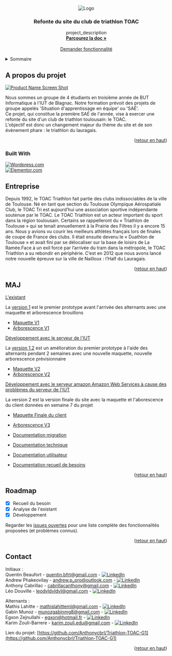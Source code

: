 <a name="readme-top"></a>

<!-- PROJECT LOGO -->
<br />
<div align="center">
    <img src="https://toac-triathlon.com/wp-content/uploads/2019/02/2019_Logo_Low_Size.png" alt="Logo">

<h3 align="center">Refonte du site du club de triathlon TOAC</h3>

  <p align="center">
    project_description
    <br />
    <a href="https://github.com/Anthonycbrl/Triathlon-TOAC-G1/tree/main/doc"><strong>Parcourez la doc »</strong></a>
    <br />
    <br />
    <a href="https://github.com/Anthonycbrl/Triathlon-TOAC-G1/issues">Demander fonctionnalité</a>
  </p>
</div>



<!-- Sommaire -->
<details>
  <summary>Sommaire</summary>
  <ol>
    <li>
      <a href="#a-propos-du-projet">A propos du projet</a>
         <ul>
        <li><a href="#built-with">Built With</a></li>
      </ul>
    </li>
    <li>  
        <a href="#entreprise">Entreprise</a> 
    </li>
    <li>
      <a href="#maj">MAJ</a>
    </li>
    <li><a href="#roadmap">Roadmap</a></li>
    <li><a href="#contact">Contact</a></li>
  </ol>
</details>



<!-- ABOUT THE PROJECT -->
## A propos du projet

[![Product Name Screen Shot][product-screenshot]](https://example.com)

Nous sommes un groupe de 4 étudiants en troisième année de BUT Informatique à l'IUT de Blagnac. Notre formation prévoit des projets de groupe appelés 'Situation d'apprentissage en équipe' ou 'SAÉ'. \
Ce projet, qui constitue la première SAÉ de l'année, vise à exercer une refonte du site d'un club de triathlon toulousain: le TOAC. \
L'objectif est donc un changement majeur du thème du site et de son évènement phare : le triathlon du lauragais.


<p align="right">(<a href="#readme-top">retour en haut</a>)</p>

### Built With

[![Wordpress.com]][Wordpress-url] \
[![Elementor.com]][Elementor-url]

<!-- ABOUT THE COMPANY -->
## Entreprise


Depuis 1992, le TOAC Triathlon fait partie des clubs indissociables de la ville de Toulouse. 
Né en tant que section du Toulouse Olympique Aérospatiale Club, le TOAC Tri est aujourd’hui une association sportive indépendante soutenue par le TOAC. Le TOAC Triathlon est un acteur important du sport dans la région toulousain. Certains se rappelleront du « Triathlon de Toulouse » qui se tenait annuellement à la Prairie des Filtres il y a encore 15 ans.
Nous y avions vu courir les meilleurs athlètes français lors de finales de coupe de France des clubs. Il était ensuite devenu le « Duathlon de Toulouse » et avait fini par se délocaliser sur la base de loisirs de La Ramée.Face à un exil forcé par l’arrivée du tram dans la métropole, le TOAC Triathlon a su rebondir en périphérie. C’est en 2012 que nous avons lancé notre nouvelle épreuve sur la ville de Nailloux : l’Half du Lauragais.

<p align="right">(<a href="#readme-top">retour en haut</a>)</p>

<!-- Ajouts et mises à jour -->
## MAJ

<a href="https://github.com/Anthonycbrl/Triathlon-TOAC-G1/tree/08098be46d022a973a829b0507ac1410849ddcdd/code/existant">L'existant</a>

La <a href="https://github.com/Anthonycbrl/Triathlon-TOAC-G1/releases/tag/1">version 1</a> est le premier prototype avant l'arrivée des alternants avec une maquette et arborescence brouillons
- <a href="./doc/maquette_V1.pdf">Maquette V1</a>
- <a href="./images/arborescence1.png">Arborescence V1</a> <br>

<a href="https://github.com/Anthonycbrl/Triathlon-TOAC-G1/tree/08098be46d022a973a829b0507ac1410849ddcdd/code/dev">Développement avec le serveur de l'IUT</a> <br>

La <a href="https://github.com/Anthonycbrl/Triathlon-TOAC-G1/releases/tag/1.2">version 1.2</a> est un amélioration du premier prototype à l'aide des alternants pendant 2 semaines avec une nouvelle maquette, nouvelle arborescence prévisionnaire
- <a href="https://github.com/Anthonycbrl/Triathlon-TOAC-G1/blob/55f567baab75700960d891fde0a856e13b4256f3/doc/Maquette%20TOAC.pdf">Maquette V2</a>
- <a href="https://github.com/Anthonycbrl/Triathlon-TOAC-G1/blob/789d2ce8f9d84ba3fec69398f422660d66febe65/images/arborescence2.png">Arborescence V2</a> <br>

<a href="https://github.com/Anthonycbrl/Triathlon-TOAC-G1/tree/08098be46d022a973a829b0507ac1410849ddcdd/code/dev-aws">Développement avec le serveur amazon Amazon Web Services à cause des problèmes du serveur de l'IUT</a> <br>

La version 2 est la version finale du site avec la maquette et l'aborescence du client données en semaine 7 du projet
- <a href="https://github.com/Anthonycbrl/Triathlon-TOAC-G1/blob/55f567baab75700960d891fde0a856e13b4256f3/doc/TOAC-WEB-CLIENT.pdf">Maquette Finale du client</a>
- <a href="https://github.com/Anthonycbrl/Triathlon-TOAC-G1/blob/789d2ce8f9d84ba3fec69398f422660d66febe65/images/arborescence3.png">Arborescence V3</a>

- <a href="https://github.com/Anthonycbrl/Triathlon-TOAC-G1/blob/7458939b3e57843acfa6745552446ca8f317986e/doc/doc_migration.adoc">Documentation migration</a>
- <a href="https://github.com/Anthonycbrl/Triathlon-TOAC-G1/blob/7458939b3e57843acfa6745552446ca8f317986e/doc/doc_technique.adoc">Documentation technique</a>
- <a href="https://github.com/Anthonycbrl/Triathlon-TOAC-G1/blob/7458939b3e57843acfa6745552446ca8f317986e/doc/doc_utilisateur.adoc">Documentation utilisateur</a>
- <a href="https://github.com/Anthonycbrl/Triathlon-TOAC-G1/blob/7458939b3e57843acfa6745552446ca8f317986e/doc/doc%20recueil%20de%20besoins.adoc">Documentation recueil de besoins</a>

<p align="right">(<a href="#readme-top">retour en haut</a>)</p>

<!-- ROADMAP -->
## Roadmap

- [x] Recueil du besoin
- [x] Analyse de l'existant
- [x] Développement

Regarder les [issues ouvertes](https://github.com/Anthonycbrl/Triathlon-TOAC-G1/issues) pour une liste complète des fonctionnalités proposées (et problèmes connus).

<p align="right">(<a href="#readme-top">retour en haut</a>)</p>


<!-- CONTACT -->
## Contact

Initiaux : \
Quentin Beaufort - quentin.bfrt@gmail.com - [![LinkedIn][linkedin-shield]](https://www.linkedin.com/in/quentin-beaufort-019a28224) \
Andrew Phakeovilay - andrew.p_pro@outlook.com - [![LinkedIn][linkedin-shield]](https://www.linkedin.com/in/andrew-phakeovilay-731925234/) \
Anthony Cabrillac - cabrillacanthony@gmail.com - [![LinkedIn][linkedin-shield]](https://www.linkedin.com/in/anthony-cabrillac-042515234/)  \
Léo Douville - leodvldvldvl@gmail.com - [![LinkedIn][linkedin-shield]](https://www.linkedin.com/in/leo-douville-756766252/)

Alternants : \
Mathis Lahitte - mathislahitteml@gmail.com - [![LinkedIn][linkedin-shield]](https://www.linkedin.com/in/mathis-lahitte-94b413228/) \
Gabin Munoz - munozgabinmg8@gmail.com - [![LinkedIn][linkedin-shield]](https://www.linkedin.com/in/gabin-munoz/) \
Egxon Zejnullahi - egxon@hotmail.fr - [![LinkedIn][linkedin-shield]](https://www.linkedin.com/in/egxon-zejnullahi-550760234/) \
Karim Zouli-Barrere - karim.zouli.edu@gmail.com - [![LinkedIn][linkedin-shield]](https://www.linkedin.com/in/karim-zouli-barrere-b86640252/)

Lien du projet: [https://github.com/Anthonycbrl/Triathlon-TOAC-G1](https://github.com/Anthonycbrl/Triathlon-TOAC-G1)

<p align="right">(<a href="#readme-top">retour en haut</a>)</p>



<!-- MARKDOWN LINKS & IMAGES -->
<!-- https://www.markdownguide.org/basic-syntax/#reference-style-links -->
[contributors-shield]: https://img.shields.io/github/contributors/github_username/Triathlon-TOAC-G1.svg?style=for-the-badge
[contributors-url]: https://github.com/github_username/Triathlon-TOAC-G1/graphs/contributors
[forks-shield]: https://img.shields.io/github/forks/github_username/Triathlon-TOAC-G1.svg?style=for-the-badge
[forks-url]: https://github.com/github_username/Triathlon-TOAC-G1/network/members
[stars-shield]: https://img.shields.io/github/stars/github_username/Triathlon-TOAC-G1.svg?style=for-the-badge
[stars-url]: https://github.com/github_username/Triathlon-TOAC-G1/stargazers
[issues-shield]: https://img.shields.io/github/issues/github_username/Triathlon-TOAC-G1.svg?style=for-the-badge
[issues-url]: https://github.com/github_username/Triathlon-TOAC-G1/issues
[license-shield]: https://img.shields.io/github/license/github_username/Triathlon-TOAC-G1.svg?style=for-the-badge
[license-url]: https://github.com/github_username/Triathlon-TOAC-G1/blob/master/LICENSE.txt
[linkedin-shield]: https://img.shields.io/badge/-LinkedIn-black.svg?style=for-the-badge&logo=linkedin&colorB=555
[linkedin-url]: https://linkedin.com/in/linkedin_username
[product-screenshot]: images/toacSiteWeb.png
[Next.js]: https://img.shields.io/badge/next.js-000000?style=for-the-badge&logo=nextdotjs&logoColor=white
[Next-url]: https://nextjs.org/
[React.js]: https://img.shields.io/badge/React-20232A?style=for-the-badge&logo=react&logoColor=61DAFB
[React-url]: https://reactjs.org/
[Vue.js]: https://img.shields.io/badge/Vue.js-35495E?style=for-the-badge&logo=vuedotjs&logoColor=4FC08D
[Vue-url]: https://vuejs.org/
[Angular.io]: https://img.shields.io/badge/Angular-DD0031?style=for-the-badge&logo=angular&logoColor=white
[Angular-url]: https://angular.io/
[Svelte.dev]: https://img.shields.io/badge/Svelte-4A4A55?style=for-the-badge&logo=svelte&logoColor=FF3E00
[Svelte-url]: https://svelte.dev/
[Laravel.com]: https://img.shields.io/badge/Laravel-FF2D20?style=for-the-badge&logo=laravel&logoColor=white
[Laravel-url]: https://laravel.com
[Bootstrap.com]: https://img.shields.io/badge/Bootstrap-563D7C?style=for-the-badge&logo=bootstrap&logoColor=white
[Bootstrap-url]: https://getbootstrap.com
[JQuery.com]: https://img.shields.io/badge/jQuery-0769AD?style=for-the-badge&logo=jquery&logoColor=white
[JQuery-url]: https://jquery.com 
[Wordpress.com]: https://img.shields.io/badge/WordPress-blue
[Wordpress-url]: https://wordpress.com
[Elementor-url]: https://elementor.com/
[Elementor.com]: https://img.shields.io/badge/Elementor-8A2BE2
